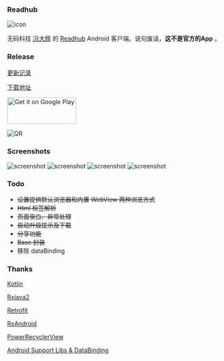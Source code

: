### Readhub
![icon](https://raw.githubusercontent.com/lovejjfg/Readhub/master/app/src/main/res/mipmap-xxxhdpi/ic_launcher.png)


无码科技 [冯大辉](https://github.com/Fenng) 的 [Readhub](https://readhub.cn/) Android 客户端。说句废话，**这不是官方的App** 。

### Release 

[更新记录](https://github.com/lovejjfg/Readhub/releases)

[下载地址](https://fir.im/readHub)

<a href='https://play.google.com/store/apps/details?id=com.lovejjfg.readhub&pcampaignid=MKT-Other-global-all-co-prtnr-py-PartBadge-Mar2515-1'><img  height='62' width='161' alt='Get it on Google Play' src='https://play.google.com/intl/en_us/badges/images/generic/en_badge_web_generic.png'/></a>

![QR](https://raw.githubusercontent.com/lovejjfg/screenshort/e7499040ff9ed18f3577d94b80e76b440e1781eb/qr_readhub.png)



### Screenshots
![screenshot](https://github.com/lovejjfg/screenshort/blob/master/WechatIMG21.jpeg?raw=true)
![screenshot](https://github.com/lovejjfg/screenshort/blob/master/WechatIMG18.jpeg?raw=true)
![screenshot](https://github.com/lovejjfg/screenshort/blob/master/WechatIMG19.jpeg?raw=true)
![screenshot](https://github.com/lovejjfg/screenshort/blob/master/WechatIMG20.jpeg?raw=true)


### Todo
* ~~设置提供默认浏览器和内置 WebView 两种浏览方式~~
* ~~Html 标签解析~~
* ~~页面空白、异常处理~~
* ~~自动升级提示及下载~~
* ~~分享功能~~
* ~~Base 封装~~
* 移除 dataBinding



### Thanks
[Kotlin](https://github.com/JetBrains/kotlin)

[Rxjava2](https://github.com/ReactiveX/RxJava)

[Retrofit](https://github.com/square/retrofit)

[RxAndroid](https://github.com/ReactiveX/RxAndroid)

[PowerRecyclerView](https://github.com/lovejjfg/PowerRecyclerView)

[Android Support Libs & DataBinding](https://developer.android.com/topic/libraries/support-library/index.html)
